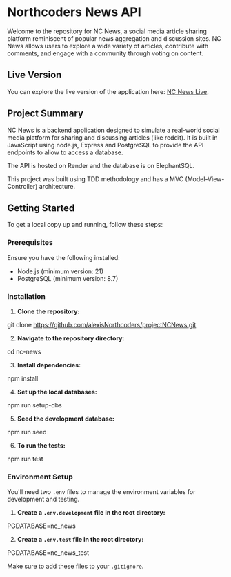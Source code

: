 # Northcoders News API

Welcome to the repository for NC News, a social media article sharing platform reminiscent of popular news aggregation and discussion sites. NC News allows users to explore a wide variety of articles, contribute with comments, and engage with a community through voting on content.

## Live Version

You can explore the live version of the application here: [NC News Live](https://nc-news-2sb7.onrender.com).

## Project Summary

NC News is a backend application designed to simulate a real-world social media platform for sharing and discussing articles (like reddit). 
It is built in JavaScript using node.js, Express and PostgreSQL to provide the API endpoints to allow to access a database.

The API is hosted on Render and the database is on ElephantSQL.

This project was built using TDD methodology and has a MVC (Model-View-Controller) architecture.

## Getting Started

To get a local copy up and running, follow these steps:

### Prerequisites

Ensure you have the following installed:

- Node.js (minimum version: 21)
- PostgreSQL (minimum version: 8.7)

### Installation

1. **Clone the repository:**

git clone https://github.com/alexisNorthcoders/projectNCNews.git

2. **Navigate to the repository directory:**

cd nc-news

3. **Install dependencies:**

npm install

4. **Set up the local databases:**

npm run setup-dbs

5. **Seed the development database:**

npm run seed

6. **To run the tests:**

npm run test

### Environment Setup

You'll need two `.env` files to manage the environment variables for development and testing.

1. **Create a `.env.development` file in the root directory:**

PGDATABASE=nc_news

2. **Create a `.env.test` file in the root directory:**

PGDATABASE=nc_news_test

Make sure to add these files to your `.gitignore`.




